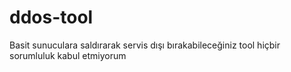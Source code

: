 # ddos-tool

Basit sunuculara saldırarak servis dışı bırakabileceğiniz tool hiçbir sorumluluk kabul etmiyorum
